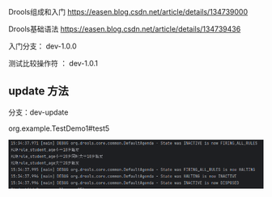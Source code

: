 Drools组成和入门 https://easen.blog.csdn.net/article/details/134739000

Drools基础语法 https://easen.blog.csdn.net/article/details/134739436



入门分支： dev-1.0.0

 测试比较操作符 ： dev-1.0.1

## update 方法 

分支：dev-update

org.example.TestDemo1#test5

![image-20241227153449634](README.assets/image-20241227153449634.png)